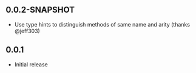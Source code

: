 ## 0.0.2-SNAPSHOT

* Use type hints to distinguish methods of same name and arity (thanks @jeff303)

## 0.0.1

* Initial release
